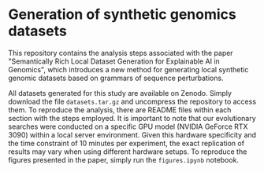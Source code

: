 # Generation of synthetic genomics datasets

This repository contains the analysis steps associated with the paper "Semantically Rich Local Dataset Generation for Explainable AI in Genomics", which introduces a new method for generating local synthetic genomic datasets based on grammars of sequence perturbations.

All datasets generated for this study are available on Zenodo. Simply download the file `datasets.tar.gz` and uncompress the repository to access them. To reproduce the analysis, there are README files within each section with the steps employed. It is important to note that our evolutionary searches were conducted on a specific GPU model (NVIDIA GeForce RTX 3090) within a local server environment. Given this hardware specificity and the time constraint of 10 minutes per experiment, the exact replication of results may vary when using different hardware setups. To reproduce the figures presented in the paper, simply run the `figures.ipynb` notebook.
